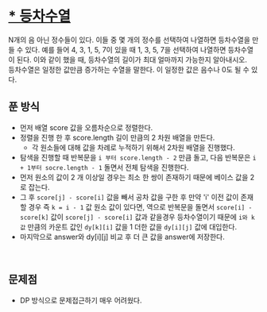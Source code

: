 # [* 등차수열](https://github.com/malvr00/Java-algorithm/blob/master/lecture2/stap9/stap9-4/src/Main.java)
N개의 음 아닌 정수들이 있다. 이들 중 몇 개의 정수를 선택하여 나열하면 등차수열을 만들 수 있다. 예를 들어 4, 3, 1, 5, 7이 있을 때 1, 3, 5, 7을 선택하여 나열하면 등차수열이 된다. 이와 같이 했을 때, 등차수열의 길이가 최대 얼마까지 가능한지 알아내시오.<br/>
등차수열은 일정한 값만큼 증가하는 수열을 말한다. 이 일정한 값은 음수나 0도 될 수 있다.
<br/>

## 푼 방식
- 먼저 배열 score 값을 오름차순으로 정렬한다.
- 정렬을 진행 한 후 score.length 길이 만큼의 2 차원 배열을 만든다.
  - 각 원소들에 대해 값을 차례로 누적하기 위해서 2차원 배열을 진행했다.
- 탐색을 진행할 때 반복문을 `i 부터 score.length - 2` 만큼 돌고, 다음 반복문은 `i + 1부터 socre.length - 1` 돌면서 전체 탐색을 진행한다.
- 먼저 원소의 값이 2 개 이상일 경우는 최소 한 쌍이 존재하기 때문에 베이스 값을 2로 잡는다.
- 그 후 `score[j] - score[i]` 값을 빼서 공차 값을 구한 후 만약 'i' 이전 값이 존재할 경우 즉 `k = i - 1` 값 원소 값이 있다면, 역으로 반복문을 돌면서 `score[i] - score[k]` 값이 `score[j] - score[i]` 값과 같을경우 등차수열이기 때문에 `i와 k 값` 만큼의 카운트 값인 `dy[k][i]` 값을 1 더한 값을 `dy[i][j]` 값에 대입한다.
- 마지막으로 answer와 dy[i][j] 비교 후 더 큰 값을 answer에 저장한다.
<br/>

## 문제점
- DP 방식으로 문제접근하기 매우 어려웠다.